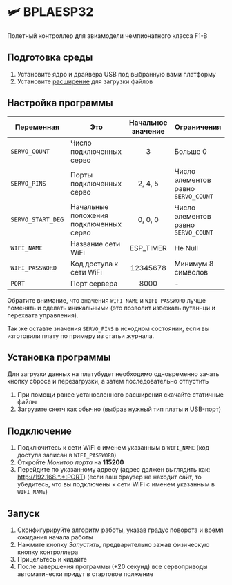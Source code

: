 # 🛩 BPLAESP32

Полетный контроллер для авиамодели чемпионатного класса F1-B

## Подготовка среды
1. Установите ядро и драйвера USB под выбранную вами платформу
2. Установите [расширение](https://randomnerdtutorials.com/install-esp32-filesystem-uploader-arduino-ide/) для загрузки файлов

## Настройка программы

| Переменная        | Это                                    | Начальное значение | Ограничения                         |
| ----------------- | -------------------------------------- |:------------------:| ----------------------------------- |
| `SERVO_COUNT`     | Число подключенных серво               | 3                  | Больше 0                            |
| `SERVO_PINS`      | Порты подключенных серво               | 2, 4, 5            | Число элементов равно `SERVO_COUNT` |
| `SERVO_START_DEG` | Начальные положения подключенных серво | 0, 0, 0            | Число элементов равно `SERVO_COUNT` |
| `WIFI_NAME`       | Название сети WiFi                     | ESP_TIMER          | Не Null                             |
| `WIFI_PASSWORD`   | Код доступа к сети WiFi                | 12345678           | Минимум 8 символов                  |
| `PORT`            | Порт сервера                           | 8000               | -                                   |

Обратите внимание, что значения `WIFI_NAME` и `WIFI_PASSWORD` лучше поменять и сделать иникальными (это позволит избежать путаннци и перехвата управления).

Так же оставте значения `SERVO_PINS` в исходном состоянии, если вы изготовили плату по примеру из статьи журнала.

## Установка программы
Для загрузки данных на платубудет необходимо одновременно зачать кнопку сброса и перезагрузки, а затем последовательно отпустить 

1. При помощи ранее установленного расширения скачайте статичные файлы
2. Загрузите скетч как обычно (выбрав нужный тип платы и USB-порт)

## Подключение

1. Подключитесь к сети WiFi с именем указанным в `WIFI_NAME` (код доступа записан в `WIFI_PASSWORD`)
2. Откройте *Монитор порта* на **115200**
3. Перейдите по указанному адресу (адрес должен выглядить как: http://192.168.*.*:PORT)
(если ваш браузер не находит сайт, то убедитесь, что вы подключены к сети WiFi с именем указанным в `WIFI_NAME`)

## Запуск

1. Сконфигурируйте алгоритм работы, указав градус поворота и время ожидания начала работы
2. Нажмите кнопку *Запустить*, предварительно зажав физическую кнопку контроллера
3. Прицельтесь и кидайте
4. После завершения программы (+20 секунд) все сервоприводы автоматически придут в стартовое полжение
